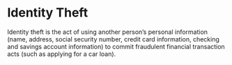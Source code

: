---
---

# Identity Theft

Identity theft is the act of using another person’s personal information (name, address, social security number, credit card information, checking and savings account information) to commit fraudulent financial transaction acts (such as applying for a car loan).
